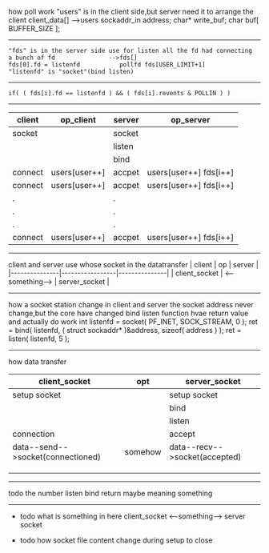how poll work
    "users" is in the client side,but server need it to arrange the client
    client_data[]				-->users 
    sockaddr_in address;
	char* write_buf;
	char buf[ BUFFER_SIZE ];

--- 

    "fds" is in the server side use for listen all the fd had connecting
    a bunch of fd               -->fds[]
    fds[0].fd = listenfd           pollfd fds[USER_LIMIT+1] 
    "listenfd" is "socket"(bind listen)


---
    if( ( fds[i].fd == listenfd ) && ( fds[i].revents & POLLIN ) ) 

---

| client  | op_client     | server | op_server              |
|---------|---------------|--------|------------------------|
| socket  |               | socket |                        |
|         |               | listen |                        |
|         |               | bind   |                        |
| connect | users[user++] | accpet | users[user++] fds[i++] |
| connect | users[user++] | accpet | users[user++] fds[i++] |
| .       |               | .      |                        |
| .       |               | .      |                        |
| .       |               | .      |                        |
| connect | users[user++] | accpet | users[user++] fds[i++] |


---
client and server use whose socket in the datatransfer
| client        | op              | server        |
|---------------|-----------------|---------------|
| client_socket | <--something--> | server_socket |


---
how a socket station change in client and server
    the socket address never change,but the core have changed 
    bind listen function hvae return value and actually do work
        int listenfd = socket( PF_INET, SOCK_STREAM, 0 );
        ret = bind( listenfd, ( struct sockaddr* )&address, sizeof( address ) );
        ret = listen( listenfd, 5 );

---
how data transfer

| client_socket                     | opt     | server_socket                 |
|-----------------------------------|---------|-------------------------------|
| setup socket                      |         | setup socket                  |
|                                   |         | bind                          |
|                                   |         | listen                        |
| connection                        |         | accept                        |
| data--send-->socket(connectioned) | somehow | data--recv-->socket(accepted) |
|                                   |         |                               |
|                                   |         |                               |
|                                   |         |                               |
























---
todo the number listen bind return maybe meaning something


--- 
+ todo what is something in here
    client_socket   <--something-->   server socket  

+ todo how socket file content change during setup to close
